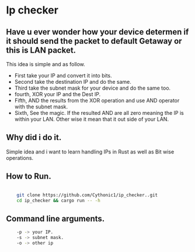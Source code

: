 # Ip checker

## Have u ever wonder how your device determen if it should send the packet to default Getaway or this is LAN packet.

This idea is simple and as follow.
- First take your IP and convert it into bits.
- Second take the destination IP and do the same.
- Third take the subnet mask for your device and do the same too.
- fourth, XOR your IP and the Dest IP.
- Fifth, AND the results from the XOR operation and use AND operator with the subnet mask.
- Sixth, See the magic. If the resulted AND are all zero meaning the IP is within your LAN. Other wise it mean that it out side of your LAN.


## Why did i do it.
Simple idea and i want to learn handling IPs in Rust as well as Bit wise operations.


## How to Run.

```bash

    git clone https://github.com/Cythonic1/ip_checker..git
    cd ip_checker && cargo run -- -h

```


## Command line arguments.

```bash
    -p -> your IP.
    -s -> subnet mask.
    -o -> other ip

```


